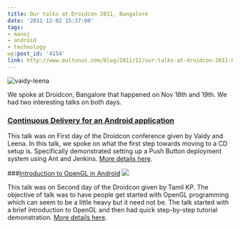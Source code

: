 ```yaml
---
title: Our talks at Droidcon 2011, Bangalore
date: '2011-12-02 15:37:00'
tags:
- manoj
- android
- technology
wp:post_id: '4154'
link: http://www.multunus.com/blog/2011/12/our-talks-at-droidcon-2011-bangalore/
---
```


![vaidy-leena](https://s3.amazonaws.com/multunus-website/uploads/2011/12/vaidy-leena.png)

We spoke at Droidcon, Bangalore that happened on Nov 18th and 19th. We had two interesting talks on both days.

### [Continuous Delivery for an Android application](http://funnel.hasgeek.com/droidcon/83-continuous-delivery-for-an-android-application)
This talk was on First day of the Droidcon conference given by Vaidy and Leena. In this talk, we spoke on what the first step towards moving to a CD setup is. Specifically demonstrated setting up a Push Button deployment system using Ant and Jenkins. [More details here](http://funnel.hasgeek.com/droidcon/83-continuous-delivery-for-an-android-application).

###[Introduction to OpenGL in Android](http://funnel.hasgeek.com/droidcon/94-introduction-to-opengl-in-android)
![](http://multunus.herokuapp.com/images/tamil-and-kp.png)

This talk was on Second day of the Droidcon given by Tamil KP. The objective of talk was to have people get started with OpenGL programming which can seem to be a little heavy but it need not be. The talk started with a brief introduction to OpenGL and then had quick step-by-step tutorial demonstration. [More details here](http://funnel.hasgeek.com/droidcon/94-introduction-to-opengl-in-android).
